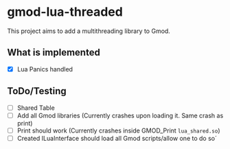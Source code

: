 # gmod-lua-threaded

This project aims to add a multithreading library to Gmod.  

## What is implemented
- [x] Lua Panics handled  

## ToDo/Testing
- [ ] Shared Table  
- [ ] Add all Gmod libraries (Currently crashes upon loading it. Same crash as print)  
- [ ] Print should work (Currently crashes inside GMOD_Print `lua_shared.so`)  
- [ ] Created ILuaInterface should load all Gmod scripts/allow one to do so´ 